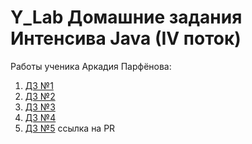 
# Y_Lab Домашние задания Интенсива Java (IV поток)

Работы ученика Аркадия Парфёнова:

1. [ДЗ №1](https://github.com/Arcady555/YLabCarShopService/tree/master/homework_1)
2. [ДЗ №2](https://github.com/Arcady555/YLabCarShopService/tree/master/homework_2)
3. [ДЗ №3](https://github.com/Arcady555/YLabCarShopService/tree/master/homework_3)
4. [ДЗ №4](https://github.com/Arcady555/YLabCarShopService/tree/master/homework_4)
5. [ДЗ №5](https://github.com/Arcady555/YLabCarShopService/pull/5) ссылка на PR

